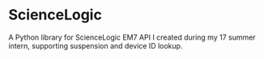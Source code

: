 # ScienceLogic
A Python library for ScienceLogic EM7 API I created during my 17 summer intern, supporting suspension and device ID lookup.
